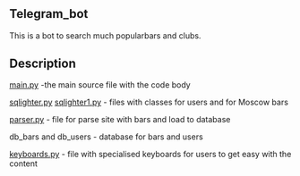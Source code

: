 # 
## Telegram_bot

This is a bot to search much popularbars and clubs.

## Description

[main.py](https://github.com/Hugref/Telegram_bot/blob/89a90bee7da5aa8c6893b5a8f4dbd0f6246731ea/main.py) -the main source file with the code body

[sqlighter.py](https://github.com/Hugref/Telegram_bot/blob/89a90bee7da5aa8c6893b5a8f4dbd0f6246731ea/sqlighter.py) [sqlighter1.py](https://github.com/Hugref/Telegram_bot/blob/89a90bee7da5aa8c6893b5a8f4dbd0f6246731ea/sqlighter1.py) - files with classes for users and for Moscow bars

[parser.py](https://github.com/Hugref/Telegram_bot/blob/89a90bee7da5aa8c6893b5a8f4dbd0f6246731ea/parser.py) - file for parse site with bars and load to database

db_bars and db_users  - database for bars and users

[keyboards.py](https://github.com/Hugref/Telegram_bot/blob/89a90bee7da5aa8c6893b5a8f4dbd0f6246731ea/keyboards.py) - file with specialised keyboards for users to get easy with the content


